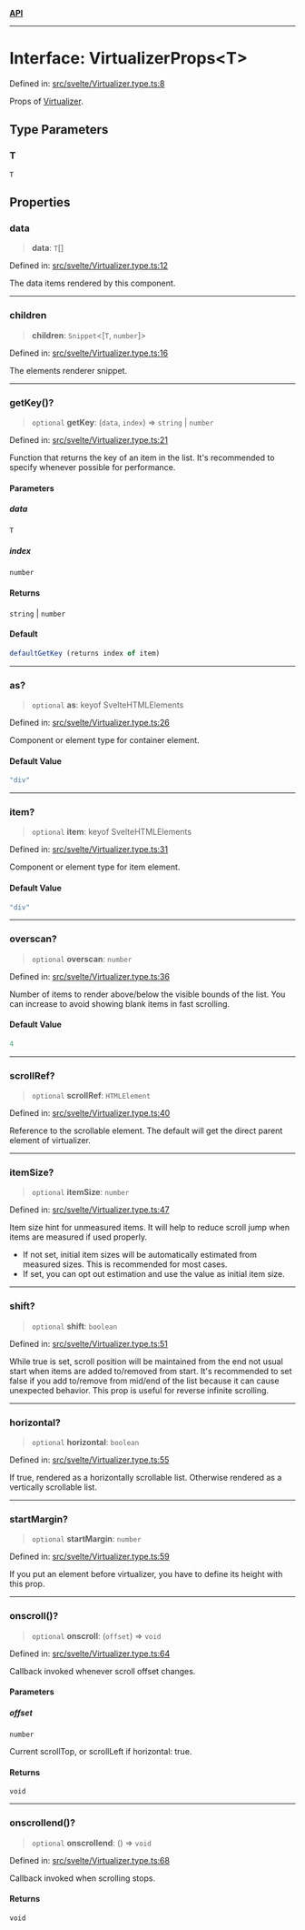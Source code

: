 [**API**](../../API.md)

***

# Interface: VirtualizerProps\<T\>

Defined in: [src/svelte/Virtualizer.type.ts:8](https://github.com/inokawa/virtua/blob/18bdff5361056a70d39599b355d881591a864128/src/svelte/Virtualizer.type.ts#L8)

Props of [Virtualizer](../variables/VList.md).

## Type Parameters

### T

`T`

## Properties

### data

> **data**: `T`[]

Defined in: [src/svelte/Virtualizer.type.ts:12](https://github.com/inokawa/virtua/blob/18bdff5361056a70d39599b355d881591a864128/src/svelte/Virtualizer.type.ts#L12)

The data items rendered by this component.

***

### children

> **children**: `Snippet`\<\[`T`, `number`\]\>

Defined in: [src/svelte/Virtualizer.type.ts:16](https://github.com/inokawa/virtua/blob/18bdff5361056a70d39599b355d881591a864128/src/svelte/Virtualizer.type.ts#L16)

The elements renderer snippet.

***

### getKey()?

> `optional` **getKey**: (`data`, `index`) => `string` \| `number`

Defined in: [src/svelte/Virtualizer.type.ts:21](https://github.com/inokawa/virtua/blob/18bdff5361056a70d39599b355d881591a864128/src/svelte/Virtualizer.type.ts#L21)

Function that returns the key of an item in the list. It's recommended to specify whenever possible for performance.

#### Parameters

##### data

`T`

##### index

`number`

#### Returns

`string` \| `number`

#### Default

```ts
defaultGetKey (returns index of item)
```

***

### as?

> `optional` **as**: keyof SvelteHTMLElements

Defined in: [src/svelte/Virtualizer.type.ts:26](https://github.com/inokawa/virtua/blob/18bdff5361056a70d39599b355d881591a864128/src/svelte/Virtualizer.type.ts#L26)

Component or element type for container element.

#### Default Value

```ts
"div"
```

***

### item?

> `optional` **item**: keyof SvelteHTMLElements

Defined in: [src/svelte/Virtualizer.type.ts:31](https://github.com/inokawa/virtua/blob/18bdff5361056a70d39599b355d881591a864128/src/svelte/Virtualizer.type.ts#L31)

Component or element type for item element.

#### Default Value

```ts
"div"
```

***

### overscan?

> `optional` **overscan**: `number`

Defined in: [src/svelte/Virtualizer.type.ts:36](https://github.com/inokawa/virtua/blob/18bdff5361056a70d39599b355d881591a864128/src/svelte/Virtualizer.type.ts#L36)

Number of items to render above/below the visible bounds of the list. You can increase to avoid showing blank items in fast scrolling.

#### Default Value

```ts
4
```

***

### scrollRef?

> `optional` **scrollRef**: `HTMLElement`

Defined in: [src/svelte/Virtualizer.type.ts:40](https://github.com/inokawa/virtua/blob/18bdff5361056a70d39599b355d881591a864128/src/svelte/Virtualizer.type.ts#L40)

Reference to the scrollable element. The default will get the direct parent element of virtualizer.

***

### itemSize?

> `optional` **itemSize**: `number`

Defined in: [src/svelte/Virtualizer.type.ts:47](https://github.com/inokawa/virtua/blob/18bdff5361056a70d39599b355d881591a864128/src/svelte/Virtualizer.type.ts#L47)

Item size hint for unmeasured items. It will help to reduce scroll jump when items are measured if used properly.

- If not set, initial item sizes will be automatically estimated from measured sizes. This is recommended for most cases.
- If set, you can opt out estimation and use the value as initial item size.

***

### shift?

> `optional` **shift**: `boolean`

Defined in: [src/svelte/Virtualizer.type.ts:51](https://github.com/inokawa/virtua/blob/18bdff5361056a70d39599b355d881591a864128/src/svelte/Virtualizer.type.ts#L51)

While true is set, scroll position will be maintained from the end not usual start when items are added to/removed from start. It's recommended to set false if you add to/remove from mid/end of the list because it can cause unexpected behavior. This prop is useful for reverse infinite scrolling.

***

### horizontal?

> `optional` **horizontal**: `boolean`

Defined in: [src/svelte/Virtualizer.type.ts:55](https://github.com/inokawa/virtua/blob/18bdff5361056a70d39599b355d881591a864128/src/svelte/Virtualizer.type.ts#L55)

If true, rendered as a horizontally scrollable list. Otherwise rendered as a vertically scrollable list.

***

### startMargin?

> `optional` **startMargin**: `number`

Defined in: [src/svelte/Virtualizer.type.ts:59](https://github.com/inokawa/virtua/blob/18bdff5361056a70d39599b355d881591a864128/src/svelte/Virtualizer.type.ts#L59)

If you put an element before virtualizer, you have to define its height with this prop.

***

### onscroll()?

> `optional` **onscroll**: (`offset`) => `void`

Defined in: [src/svelte/Virtualizer.type.ts:64](https://github.com/inokawa/virtua/blob/18bdff5361056a70d39599b355d881591a864128/src/svelte/Virtualizer.type.ts#L64)

Callback invoked whenever scroll offset changes.

#### Parameters

##### offset

`number`

Current scrollTop, or scrollLeft if horizontal: true.

#### Returns

`void`

***

### onscrollend()?

> `optional` **onscrollend**: () => `void`

Defined in: [src/svelte/Virtualizer.type.ts:68](https://github.com/inokawa/virtua/blob/18bdff5361056a70d39599b355d881591a864128/src/svelte/Virtualizer.type.ts#L68)

Callback invoked when scrolling stops.

#### Returns

`void`
